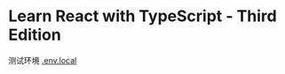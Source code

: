 # Learn React with TypeScript - Third Edition

测试环境
[.env.local](chapter8/fetching-tanstack/.env.local)
